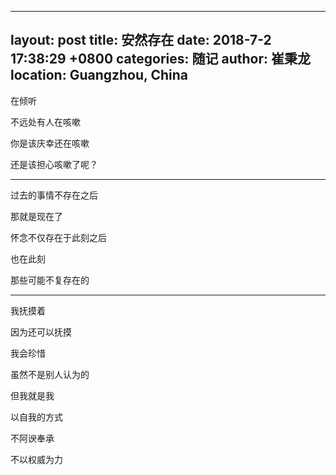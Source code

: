 <!--
 * @Descripttion:
 * @Version: 1.0
 * @Author: BerryBC
 * @Date: 2024-04-04 10:00:53
 * @LastEditors: BerryBC
 * @LastEditTime: 2024-04-04 10:02:01
-->
---
layout: post
title:  安然存在
date:   2018-7-2 17:38:29 +0800
categories: 随记
author: 崔秉龙
location: Guangzhou, China
---









在倾听

不远处有人在咳嗽

你是该庆幸还在咳嗽

还是该担心咳嗽了呢？

---

过去的事情不存在之后

那就是现在了

怀念不仅存在于此刻之后

也在此刻

那些可能不复存在的

---

我抚摸着

因为还可以抚摸

我会珍惜

虽然不是别人认为的

但我就是我

以自我的方式

不阿谀奉承

不以权威为力